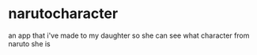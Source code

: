 # narutocharacter
an app that i've made to my daughter so she can see what character from naruto she is
